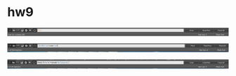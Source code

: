 # hw9

![](https://github.com/tamarapopova/hw9/blob/master/1.PNG)

![](https://github.com/tamarapopova/hw9/blob/master/3.PNG)

![](https://github.com/tamarapopova/hw9/blob/master/2.PNG)
